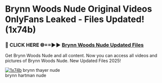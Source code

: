 # Brynn Woods Nude Original Videos 0nlyFans Leaked - Files Updated! (1x74b)

<h3>🔴 CLICK HERE 🌐==►► <a href="https://tinyurl.com/52m3yx9h" rel="nofollow">Brynn Woods Nude Updated Files</a></h3>

Get Brynn Woods Nude and all content. Now you can access all videos and pictures of Brynn Woods Nude. New Updated Files 2025!

[![1x74b](https://i.imgur.com/TnHtlc8.gif)](https://tinyurl.com/52m3yx9h)
brynn thayer nude<br>
brynn hartman nude